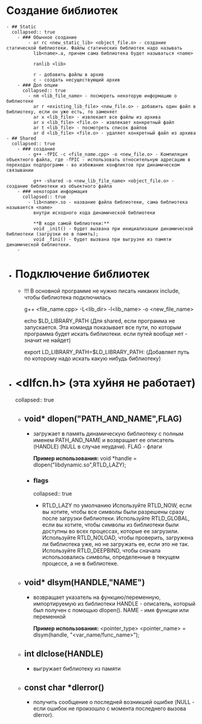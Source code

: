 # Создание библиотек
	- ## Static
	  collapsed:: true
		- ### Обычное создание
			- ar rc <new_static_lib> <object_file.o> - создание статической библиотеки. Файлы статических библиотек надо называть 
			  lib<name>.a, причем сама библиотека будет называться <name>
			  
			  ranlib <lib>
			  
			  r - добавить файлы в архив
			  с - создать несуществующий архив
		- ### Доп опции
		  collapsed:: true
			- nm <lib_file_name> - посмореть некоторую информацию о библиотеке
			  ar r <existing_lib_file> <new_file.o> - добавить один файл в библиотеку, если он уже есть, то заменяет
			  ar x <lib_file> - извлекает все файлы из архива
			  ar x <lib_file> <file.o> - извлекает конкретный файл
			  ar t <lib_file> - посмотреть список файлов
			  ar d <lib_file> <file.o> - удаляет конкретный файл из архива
	- ## Shared
	  collapsed:: true
		- ### создание
			- g++ -fPIC -c <file_name.cpp> -o <new_file.o> - Компиляция объектного файла, где -fPIC - использовать относительную адресацию в переходах подпрограмм - во избежание конфликтов при динамическом связывании
			  
			  g++ -shared -o <new_lib_file_name> <object_file.o> - создание библиотеки из объектного файла
		- ### некоторая информация
		  collapsed:: true
			- lib<name>.so - название файла библиотеки, сама библиотека называется <name>
			  внутри исходного кода динамической библиотеки
			  
			  **В коде самой библиотеки:**
			  void _init() - будет вызвана при инициализации динамической библиотеки (загрузки ее в память);
			  void _fini() - будет вызвана при выгрузке из памяти динамической библиотеки.
		-
- # Подключение библиотек
	- !!! В основной программе не нужно писать никаких include, чтобы библиотека подключилась
	  
	  
	  g++ <file_name.cpp> -L<lib_dir> -l<lib_name> -o <new_file_name>
	  
	  echo $LD_LIBRARY_PATH  (Для shared, если программа не запускается. Эта команда показывает все пути, по которым программа будет искать библиотеки. если путей вообще нет - значит не найдет)
	  
	  export LD_LIBRARY_PATH=$LD_LIBRARY_PATH:<path> (Добавляет путь по которому надо искать какую нибудь библиотеку)
- # <dlfcn.h> (эта хуйня не работает)
  collapsed:: true
	- ## void* dlopen("PATH_AND_NAME",FLAG)
		- загружает в память динамическую библиотеку с полным именем PATH_AND_NAME и возвращает ее описатель (HANDLE) (NULL в случае неудачи). FLAG - флаги
		  
		  **Пример использования:**
		  void *handle = dlopen("libdynamic.so",RTLD_LAZY);
		- ### flags
		  collapsed:: true
			- RTLD_LAZY по умолчанию
			   Используйте  RTLD_NOW, если вы хотите, чтобы все символы были разрешены сразу после загрузки библиотеки.
			   Используйте  RTLD_GLOBAL, если вы хотите, чтобы символы из библиотеки были доступны во всех процессах, которые ее загрузили.
			   Используйте  RTLD_NOLOAD, чтобы проверить, загружена ли библиотека уже, но не загружать ее, если это не так.
			  Используйте  RTLD_DEEPBIND, чтобы сначала использовались символы, определенные в текущем процессе, а не в библиотеке.
	- ## void* dlsym(HANDLE,"NAME")
		- возвращает указатель на функцию/переменную, импортируемую из библиотеки
		  HANDLE - описатель, который был получен с помощью dlopen().
		  NAME - имя функции или переменной
		  
		  **Пример использования:**
		  <pointer_type> <pointer_name> = dlsym(handle, "<var_name/func_name>");
	- ## int dlclose(HANDLE)
		- выгружает библиотеку из памяти
	- ## const char *dlerror()
		- получить сообщение о последней возникшей ошибке (NULL - если ошибок не произошло с момента последнего вызова dlerror).